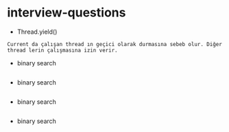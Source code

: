 # interview-questions
- Thread.yield()
```
Current da çalışan thread ın geçici olarak durmasına sebeb olur. Diğer thread lerin çalışmasına izin verir.
```
- binary search
```
```
- binary search
```
```
- binary search
```
```
- binary search
```
```
